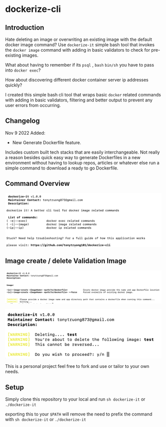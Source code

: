 # dockerize-cli


## Introduction


Hate deleting an image or overwriting an existing image with the default docker image command? 
Use `dockerize-it` simple bash tool that invokes the `docker image` command with adding in basic validators to check for pre-existing images.

What about having to remember if its `psql` , `bash` `bin/sh` you have to pass into `docker exec`?

How about discovering different docker container server ip addresses quickly? 

I created this simple bash cli tool that wraps basic `docker` related commands with adding in basic validators, filtering and better output 
to prevent any user errors from occurring. 

## Changelog

Nov 9 2022
Added:

- New Generate Dockerfile feature. 

Includes custom built tech stacks that are easily interchangeable. Not really a reason besides quick easy way to generate Dockerfiles in a new environment
without having to lookup repos, articles or whatever else run a simple command to download a ready to go Dockerfile.



## Command Overview

![screenshot](./docs/images/dockerize-it-1.png)


## Image create / delete Validation Image

![screenshot](./docs/images/dockerize-it-2.png)

![screenshot](./docs/images/dockerize-it-3.png)


This is a personal project feel free to fork and use or tailor to your own needs.


## Setup

Simply clone this repository to your local and run `sh dockerize-it` or `./dockerize-it`

exporting this to your `$PATH` will remove the need to prefix the command with `sh dockerize-it` or `./dockerize-it` 

